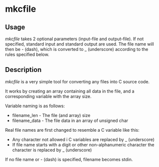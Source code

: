 
# mkcfile

## Usage

*mkcfile* takes 2 optional parameters (input-file and output-file). If not specified, standard input and standard output are used. The file name will then be - (dash), which is converted to _ (underscore) according to the rules specified below.

## Description

*mkcfile* is a very simple tool for converting any files into C source code.

It works by creating an array containing all data in the file, and a corresponding variable with the array size.

Variable naming is as follows:
* filename_len - The file (and array) size
* filename_data - The file data in an array of unsigned char

Real file names are first changed to resemble a C variable like this:
* Any character not allowed i C variables are replaced by _ (underscore)
* If file name starts with a digit or other non-alphanumeric character the character is replaced by _ (underscore)

If no file name or - (dash) is specified, filename becomes stdin.


